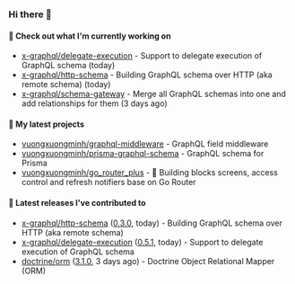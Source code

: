 ### Hi there 👋

#### 👷 Check out what I'm currently working on

- [x-graphql/delegate-execution](https://github.com/x-graphql/delegate-execution) - Support to delegate execution of GraphQL schema (today)
- [x-graphql/http-schema](https://github.com/x-graphql/http-schema) - Building GraphQL schema over HTTP (aka remote schema) (today)
- [x-graphql/schema-gateway](https://github.com/x-graphql/schema-gateway) - Merge all GraphQL schemas into one and add relationships for them (3 days ago)

#### 🌱 My latest projects

- [vuongxuongminh/graphql-middleware](https://github.com/vuongxuongminh/graphql-middleware) - GraphQL field middleware
- [vuongxuongminh/prisma-graphql-schema](https://github.com/vuongxuongminh/prisma-graphql-schema) - GraphQL schema for Prisma
- [vuongxuongminh/go_router_plus](https://github.com/vuongxuongminh/go_router_plus) - :office: Building blocks screens, access control and refresh notifiers base on Go Router

#### 🔭 Latest releases I've contributed to

- [x-graphql/http-schema](https://github.com/x-graphql/http-schema) ([0.3.0](https://github.com/x-graphql/http-schema/releases/tag/0.3.0), today) - Building GraphQL schema over HTTP (aka remote schema)
- [x-graphql/delegate-execution](https://github.com/x-graphql/delegate-execution) ([0.5.1](https://github.com/x-graphql/delegate-execution/releases/tag/0.5.1), today) - Support to delegate execution of GraphQL schema
- [doctrine/orm](https://github.com/doctrine/orm) ([3.1.0](https://github.com/doctrine/orm/releases/tag/3.1.0), 3 days ago) - Doctrine Object Relational Mapper (ORM)
